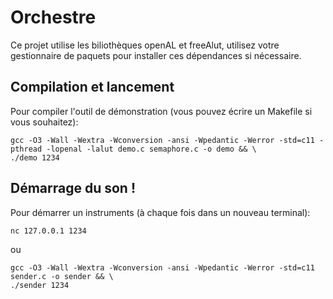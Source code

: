 # Orchestre

Ce projet utilise les biliothèques openAL et freeAlut, utilisez votre gestionnaire de paquets pour installer ces dépendances si nécessaire.

## Compilation et lancement
Pour compiler l'outil de démonstration (vous pouvez écrire un Makefile si vous souhaitez):
```
gcc -O3 -Wall -Wextra -Wconversion -ansi -Wpedantic -Werror -std=c11 -pthread -lopenal -lalut demo.c semaphore.c -o demo && \
./demo 1234
```

## Démarrage du son !
Pour démarrer un instruments (à chaque fois dans un nouveau terminal):
```
nc 127.0.0.1 1234
```
ou
```
gcc -O3 -Wall -Wextra -Wconversion -ansi -Wpedantic -Werror -std=c11 sender.c -o sender && \
./sender 1234
```
